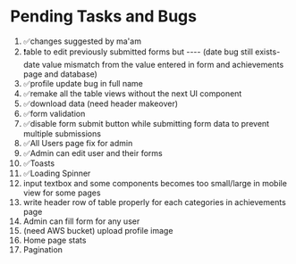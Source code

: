 # Pending Tasks and Bugs

1. ✅changes suggested by ma'am
2. ❗able to edit previously submitted forms but ---- (date bug still exists- date value mismatch from the value entered in form and achievements page and database) 
3. ✅profile update bug in full name
4. ✅remake all the table views without the next UI component
5. ✅download data (need header makeover)
6. ✅form validation
7. ✅disable form submit button while submitting form data to prevent multiple submissions
8. ✅All Users page fix for admin
9. ✅Admin can edit user and their forms
10. ✅Toasts
11. ✅Loading Spinner
12. input textbox and some components becomes too small/large in mobile view for some pages
13. write header row of table properly for each categories in achievements page
14. Admin can fill form for any user
15.  (need AWS bucket) upload profile image
16. Home page stats
17. Pagination
